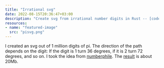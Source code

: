 ```yaml
---
title: "Irrational svg"
date: 2022-08-15T20:36:47+03:00
description: "Create svg from irrational number digits in Rust -- [code](https://github.com/kkatrio/irrational) --- Aug 2022"
resources:
- name: "featured-image"
  src: "pisvg.png"
---
```


I created an svg out of 1 million digits of pi. The direction of the path depends on the digit: If the digit is 1 turn 36 degrees, if it is 2 turn 72 degrees, and so on. I took the idea from [numberphile](https://www.youtube.com/watch?v=tkC1HHuuk7c). The [result](/img/pi.svg) is about 20Mb.
